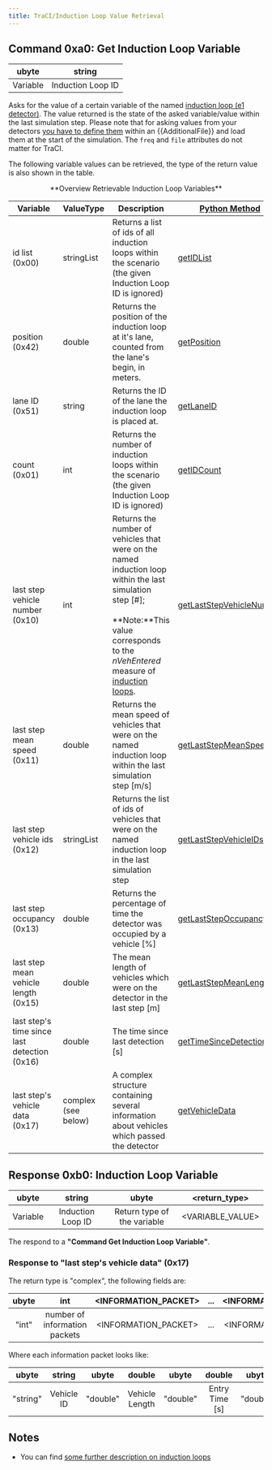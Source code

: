 ```yaml
---
title: TraCI/Induction Loop Value Retrieval
---
```


## Command 0xa0: Get Induction Loop Variable

|  ubyte   |      string       |
| :------: | :---------------: |
| Variable | Induction Loop ID |

Asks for the value of a certain variable of the named [induction loop
(e1
detector)](../Simulation/Output/Induction_Loops_Detectors_(E1).md).
The value returned is the state of the asked variable/value within the
last simulation step. Please note that for asking values from your
detectors [you have to define
them](../Simulation/Output/Induction_Loops_Detectors_(E1).md)
within an {{AdditionalFile}} and load them at the start of the simulation. The `freq` and `file`
attributes do not matter for TraCI.

The following variable values can be retrieved, the type of the return
value is also shown in the table.

<center>
**Overview Retrievable Induction Loop Variables**
</center>

| Variable                                     | ValueType           | Description       | [Python Method](../TraCI/Interfacing_TraCI_from_Python.md)     |
| -------------------------------------------- | ------------------- | ----------------- | -------------------------------------------------------------- |
| id list (0x00)                               | stringList          | Returns a list of ids of all induction loops within the scenario (the given Induction Loop ID is ignored)        | [getIDList](https://sumo.dlr.de/pydoc/traci._inductionloop.html#InductionLoopDomain-getIDList)                               |
| position (0x42)                              | double              | Returns the position of the induction loop at it's lane, counted from the lane's begin, in meters.               | [getPosition](https://sumo.dlr.de/pydoc/traci._inductionloop.html#InductionLoopDomain-getPosition)                           |
| lane ID (0x51)                               | string              | Returns the ID of the lane the induction loop is placed at.                                                      | [getLaneID](https://sumo.dlr.de/pydoc/traci._inductionloop.html#InductionLoopDomain-getLaneID)                               |
| count (0x01)                                 | int                 | Returns the number of induction loops within the scenario (the given Induction Loop ID is ignored)               | [getIDCount](https://sumo.dlr.de/pydoc/traci._inductionloop.html#InductionLoopDomain-getIDCount)                             |
| last step vehicle number (0x10)              | int                 | Returns the number of vehicles that were on the named induction loop within the last simulation step \[\#\];<br><br>**Note:**This value corresponds to the *nVehEntered* measure of [induction loops](../Simulation/Output/Induction_Loops_Detectors_(E1).md).     | [getLastStepVehicleNumber](https://sumo.dlr.de/pydoc/traci._inductionloop.html#InductionLoopDomain-getLastStepVehicleNumber) |
| last step mean speed (0x11)                  | double              | Returns the mean speed of vehicles that were on the named induction loop within the last simulation step \[m/s\] | [getLastStepMeanSpeed](https://sumo.dlr.de/pydoc/traci._inductionloop.html#InductionLoopDomain-getLastStepMeanSpeed)         |
| last step vehicle ids (0x12)                 | stringList          | Returns the list of ids of vehicles that were on the named induction loop in the last simulation step            | [getLastStepVehicleIDs](https://sumo.dlr.de/pydoc/traci._inductionloop.html#InductionLoopDomain-getLastStepVehicleIDs)       |
| last step occupancy (0x13)                   | double              | Returns the percentage of time the detector was occupied by a vehicle \[%\]                                      | [getLastStepOccupancy](https://sumo.dlr.de/pydoc/traci._inductionloop.html#InductionLoopDomain-getLastStepOccupancy)         |
| last step mean vehicle length (0x15)         | double              | The mean length of vehicles which were on the detector in the last step \[m\]                                    | [getLastStepMeanLength](https://sumo.dlr.de/pydoc/traci._inductionloop.html#InductionLoopDomain-getLastStepMeanLength)       |
| last step's time since last detection (0x16) | double              | The time since last detection \[s\]                                                                              | [getTimeSinceDetection](https://sumo.dlr.de/pydoc/traci._inductionloop.html#InductionLoopDomain-getTimeSinceDetection)       |
| last step's vehicle data (0x17)              | complex (see below) | A complex structure containing several information about vehicles which passed the detector                      | [getVehicleData](https://sumo.dlr.de/pydoc/traci._inductionloop.html#InductionLoopDomain-getVehicleData)                     |


## Response 0xb0: Induction Loop Variable

|  ubyte   |      string       |            ubyte            |  <return_type\>   |
| :------: | :---------------: | :-------------------------: | :--------------: |
| Variable | Induction Loop ID | Return type of the variable | <VARIABLE_VALUE\> |

The respond to a **"Command Get Induction Loop Variable"**.

### Response to "last step's vehicle data" (0x17)

The return type is "complex", the following fields are:

| ubyte |              int              | <INFORMATION_PACKET\> | ... | <INFORMATION_PACKET\> |
| :---: | :---------------------------: | :------------------: | :-: | :------------------: |
| "int" | number of information packets | <INFORMATION_PACKET\> | ... | <INFORMATION_PACKET\> |

Where each information packet looks like:

|  ubyte   |   string   |  ubyte   |     double     |  ubyte   |      double      |  ubyte   |      double      |  ubyte   |     string      |
| :------: | :--------: | :------: | :------------: | :------: | :--------------: | :------: | :--------------: | :------: | :-------------: |
| "string" | Vehicle ID | "double" | Vehicle Length | "double" | Entry Time \[s\] | "double" | Leave Time \[s\] | "string" | Vehicle Type ID |

## Notes

- You can find [some further description on induction
  loops](../Simulation/Output/Induction_Loops_Detectors_(E1).md)